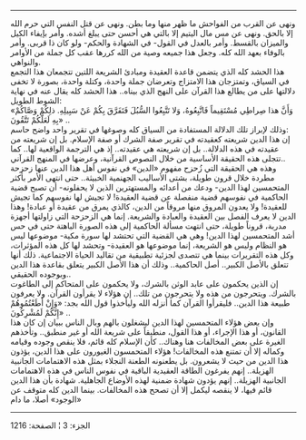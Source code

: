 ------------------------------------------------------------------------

ونهى عن القرب من الفواحش ما ظهر منها وما بطن. ونهى عن قتل النفس التي حرم
الله إلا بالحق. ونهى عن مس مال اليتيم إلا بالتي هي أحسن حتى يبلغ أشده.
وأمر بإيفاء الكيل والميزان بالقسط. وأمر بالعدل في القول- في الشهادة
والحكم- ولو كان ذا قربى. وأمر بالوفاء بعهد الله كله. وجعل هذا جميعه وصية
من الله كررها عقب كل جملة من الأوامر والنواهي.  
هذا الحشد كله الذي يتضمن قاعدة العقيدة ومبادئ الشريعة اللتين تتجمعان هذا
التجمع في السياق، وتمتزجان هذا الامتزاج وتعرضان جملة واحدة، وكتلة واحدة،
بصورة لا تخفى دلالتها على من يطالع هذا القرآن على النهج الذي بيناه.. هذا
الحشد كله يقال عنه في نهاية الشوط الطويل:  
«وَأَنَّ هذا صِراطِي مُسْتَقِيماً فَاتَّبِعُوهُ، وَلا تَتَّبِعُوا السُّبُلَ فَتَفَرَّقَ بِكُمْ عَنْ سَبِيلِهِ.
ذلِكُمْ وَصَّاكُمْ بِهِ لَعَلَّكُمْ تَتَّقُونَ» ..  
وذلك لإبراز تلك الدلالة المستفادة من السياق كله وصوغها في تقرير واحد
واضح حاسم:  
إن هذا الدين شريعته كعقيدته في تقرير صفة الشرك أو صفة الإسلام. بل إن
شريعته من عقيدته في هذه الدلالة.. بل إن شريعته هي عقيدته.. إذ هي الترجمة
الواقعية لها.. كما تتجلى هذه الحقيقة الأساسية من خلال النصوص القرآنية،
وعرضها في المنهج القرآني..  
وهذه هي الحقيقة التي زُحزح مفهوم «الدين» في نفوس أهل هذا الدين عنها زحزحة
مطردة خلال قرون طويلة، بشتى الأساليب الجهنمية الخبيثة.. حتى انتهى الأمر
بأكثر المتحمسين لهذا الدين- ودعك من أعدائه والمستهترين الذين لا يحفلونه-
أن تصبح قضية الحاكمية في نفوسهم قضية منفصلة عن قضية العقيدة! لا تجيش لها
نفوسهم كما تجيش للعقيدة! ولا يعدون المروق منها مروقاً من الدين، كالذي
يمرق من عقيدة أو عبادة! وهذا الدين لا يعرف الفصل بين العقيدة والعبادة
والشريعة. إنما هي الزحزحة التي زاولتها أجهزة مدربة، قروناً طويلة، حتى
انتهت مسألة الحاكمية إلى هذه الصورة الباهتة حتى في حس أشد المتحمسين لهذا
الدين! وهي هي القضية التي تحتشد لها سورة مكية- موضوعها ليس هو النظام
وليس هو الشريعة، إنما موضوعها هو العقيدة- وتحشد لها كل هذه المؤثرات، وكل
هذه التقريرات بينما هي تتصدى لجزئية تطبيقية من تقاليد الحياة الاجتماعية.
ذلك أنها تتعلق بالأصل الكبير.. أصل الحاكمية.. وذلك أن هذا الأصل الكبير
يتعلق بقاعدة هذا الدين وبوجوده الحقيقي..  
إن الذين يحكمون على عابد الوثن بالشرك، ولا يحكمون على المتحاكم إلى
الطاغوت بالشرك. ويتحرجون من هذه ولا يتحرجون من تلك.. إن هؤلاء لا يقرأون
القرآن. ولا يعرفون طبيعة هذا الدين.. فليقرأوا القرآن كما أنزله الله
وليأخذوا قول الله بجد: «وَإِنْ أَطَعْتُمُوهُمْ إِنَّكُمْ لَمُشْرِكُونَ» ..  
وإن بعض هؤلاء المتحمسين لهذا الدين ليشغلون بالهم وبال الناس ببيان إن كان
هذا القانون، أو هذا الإجراء، أو هذا القول، منطبقاً على شريعة الله أو غير
منطبق.. وتأخذهم الغيرة على بعض المخالفات هنا وهناك.. كأن الإسلام كله
قائم، فلا ينقص وجوده وقيامه وكماله إلا أن تمتنع هذه المخالفات! هؤلاء
المتحمسون الغيورون على هذا الدين، يؤذون هذا الدين من حيث لا يشعرون. بل
يطعنونه الطعنة النجلاء بمثل هذه الاهتمامات الجانبية الهزيلة.. إنهم
يفرغون الطاقة العقيدية الباقية في نفوس الناس في هذه الاهتمامات الجانبية
الهزيلة.. إنهم يؤدون شهادة ضمنية لهذه الأوضاع الجاهلية. شهادة بأن هذا
الدين قائم فيها، لا ينقصه ليكمل إلا أن تصحح هذه المخالفات. بينما الدين
كله متوقف عن «الوجود» أصلا، ما دام

------------------------------------------------------------------------

الجزء: 3 ¦ الصفحة: 1216
